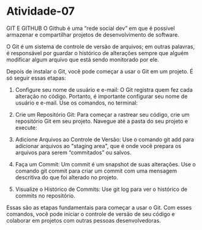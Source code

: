 # Atividade-07
GIT E GITHUB
O Github é uma “rede social dev” em que é possível armazenar e compartilhar projetos de desenvolvimento de software.

O Git é um sistema de controle de versão de arquivos; em outras palavras, é responsável por guardar o histórico de alterações sempre que alguém modificar algum arquivo que está sendo monitorado por ele.

Depois de instalar o Git, você pode começar a usar o Git em um projeto. É só seguir essas etapas:

1. Configure seu nome de usuário e e-mail:
O Git registra quem fez cada alteração no código. Portanto, é importante configurar seu nome de usuário e e-mail. Use os comandos, no terminal:

3. Crie um Repositório Git:
Para começar a rastrear seu código, crie um repositório Git em seu projeto. Navegue até a pasta do seu projeto e execute:

3. Adicione Arquivos ao Controle de Versão:
Use o comando git add para adicionar arquivos ao "staging area", que é onde você prepara os arquivos para serem “commitados” ou salvos.

5. Faça um Commit:
Um commit é um snapshot de suas alterações. Use o comando git commit para criar um commit com uma mensagem descritiva do que foi alterado no projeto.

5. Visualize o Histórico de Commits:
Use git log para ver o histórico de commits no repositório.

Essas são as etapas fundamentais para começar a usar o Git. Com esses comandos, você pode iniciar o controle de versão de seu código e colaborar em projetos com outras pessoas desenvolvedoras.
